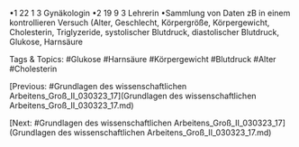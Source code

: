 •1 22 1 3 Gynäkologin 
•2 19 9 3 Lehrerin
•Sammlung von Daten zB in einem kontrollieren Versuch (Alter, Geschlecht, Körpergröße, 
Körpergewicht, Cholesterin, Triglyzeride, systolischer Blutdruck, diastolischer Blutdruck, 
Glukose, Harnsäure

   Tags & Topics:
   #Glukose
   #Harnsäure
   #Körpergewicht
   #Blutdruck
   #Alter
   #Cholesterin

[Previous: #Grundlagen des wissenschaftlichen Arbeitens_Groß_II_030323_17](Grundlagen des wissenschaftlichen Arbeitens_Groß_II_030323_17.md)

[Next: #Grundlagen des wissenschaftlichen Arbeitens_Groß_II_030323_17](Grundlagen des wissenschaftlichen Arbeitens_Groß_II_030323_17.md)